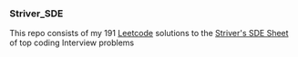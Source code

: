 ### Striver_SDE
This repo consists of my 191 [Leetcode](https://leetcode.com/u/user8458Ef/) solutions to the [Striver's SDE Sheet](https://takeuforward.org/interviews/strivers-sde-sheet-top-coding-interview-problems) of top coding Interview problems
